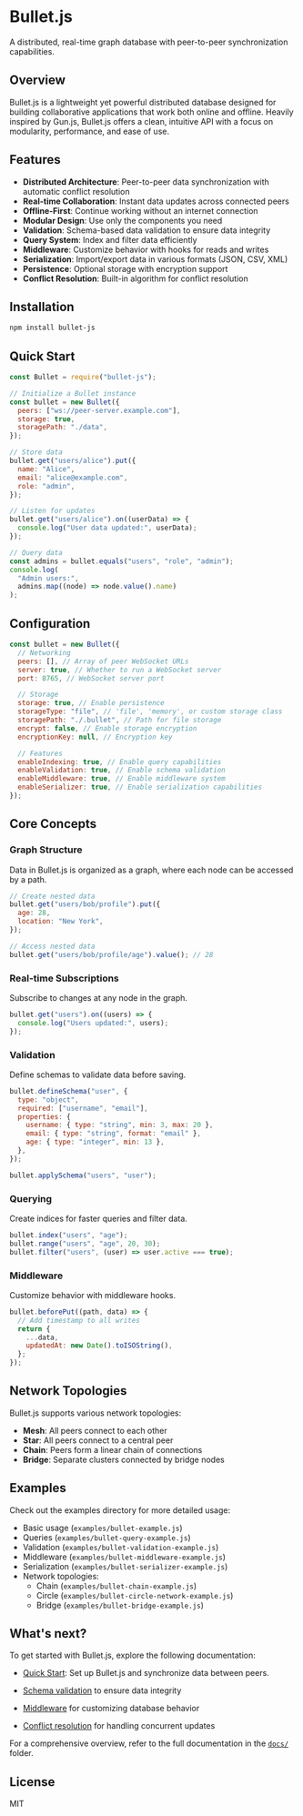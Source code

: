 # Bullet.js

A distributed, real-time graph database with peer-to-peer synchronization capabilities.

## Overview

Bullet.js is a lightweight yet powerful distributed database designed for building collaborative applications that work both online and offline. Heavily inspired by Gun.js, Bullet.js offers a clean, intuitive API with a focus on modularity, performance, and ease of use.

## Features

- **Distributed Architecture**: Peer-to-peer data synchronization with automatic conflict resolution
- **Real-time Collaboration**: Instant data updates across connected peers
- **Offline-First**: Continue working without an internet connection
- **Modular Design**: Use only the components you need
- **Validation**: Schema-based data validation to ensure data integrity
- **Query System**: Index and filter data efficiently
- **Middleware**: Customize behavior with hooks for reads and writes
- **Serialization**: Import/export data in various formats (JSON, CSV, XML)
- **Persistence**: Optional storage with encryption support
- **Conflict Resolution**: Built-in algorithm for conflict resolution

## Installation

```bash
npm install bullet-js
```

## Quick Start

```javascript
const Bullet = require("bullet-js");

// Initialize a Bullet instance
const bullet = new Bullet({
  peers: ["ws://peer-server.example.com"],
  storage: true,
  storagePath: "./data",
});

// Store data
bullet.get("users/alice").put({
  name: "Alice",
  email: "alice@example.com",
  role: "admin",
});

// Listen for updates
bullet.get("users/alice").on((userData) => {
  console.log("User data updated:", userData);
});

// Query data
const admins = bullet.equals("users", "role", "admin");
console.log(
  "Admin users:",
  admins.map((node) => node.value().name)
);
```

## Configuration

```javascript
const bullet = new Bullet({
  // Networking
  peers: [], // Array of peer WebSocket URLs
  server: true, // Whether to run a WebSocket server
  port: 8765, // WebSocket server port

  // Storage
  storage: true, // Enable persistence
  storageType: "file", // 'file', 'memory', or custom storage class
  storagePath: "./.bullet", // Path for file storage
  encrypt: false, // Enable storage encryption
  encryptionKey: null, // Encryption key

  // Features
  enableIndexing: true, // Enable query capabilities
  enableValidation: true, // Enable schema validation
  enableMiddleware: true, // Enable middleware system
  enableSerializer: true, // Enable serialization capabilities
});
```

## Core Concepts

### Graph Structure

Data in Bullet.js is organized as a graph, where each node can be accessed by a path.

```javascript
// Create nested data
bullet.get("users/bob/profile").put({
  age: 28,
  location: "New York",
});

// Access nested data
bullet.get("users/bob/profile/age").value(); // 28
```

### Real-time Subscriptions

Subscribe to changes at any node in the graph.

```javascript
bullet.get("users").on((users) => {
  console.log("Users updated:", users);
});
```

### Validation

Define schemas to validate data before saving.

```javascript
bullet.defineSchema("user", {
  type: "object",
  required: ["username", "email"],
  properties: {
    username: { type: "string", min: 3, max: 20 },
    email: { type: "string", format: "email" },
    age: { type: "integer", min: 13 },
  },
});

bullet.applySchema("users", "user");
```

### Querying

Create indices for faster queries and filter data.

```javascript
bullet.index("users", "age");
bullet.range("users", "age", 20, 30);
bullet.filter("users", (user) => user.active === true);
```

### Middleware

Customize behavior with middleware hooks.

```javascript
bullet.beforePut((path, data) => {
  // Add timestamp to all writes
  return {
    ...data,
    updatedAt: new Date().toISOString(),
  };
});
```

## Network Topologies

Bullet.js supports various network topologies:

- **Mesh**: All peers connect to each other
- **Star**: All peers connect to a central peer
- **Chain**: Peers form a linear chain of connections
- **Bridge**: Separate clusters connected by bridge nodes

## Examples

Check out the examples directory for more detailed usage:

- Basic usage (`examples/bullet-example.js`)
- Queries (`examples/bullet-query-example.js`)
- Validation (`examples/bullet-validation-example.js`)
- Middleware (`examples/bullet-middleware-example.js`)
- Serialization (`examples/bullet-serializer-example.js`)
- Network topologies:
  - Chain (`examples/bullet-chain-example.js`)
  - Circle (`examples/bullet-circle-network-example.js`)
  - Bridge (`examples/bullet-bridge-example.js`)

## What's next?

To get started with Bullet.js, explore the following documentation:

- [Quick Start](/docs/quick-start.md): Set up Bullet.js and synchronize data between peers.

- [Schema validation](/docs/validation.md) to ensure data integrity

- [Middleware](/docs/middleware.md) for customizing database behavior

- [Conflict resolution](/docs/conflict-resolution.md) for handling concurrent updates

For a comprehensive overview, refer to the full documentation in the [`docs/`](/docs) folder.

## License

MIT
